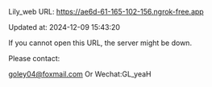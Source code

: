 Lily_web URL: https://ae6d-61-165-102-156.ngrok-free.app

Updated at: 2024-12-09 15:43:20

If you cannot open this URL, the server might be down.

Please contact: 

goley04@foxmail.com Or Wechat:GL_yeaH